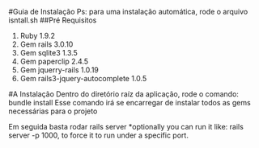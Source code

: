 #Guia de Instalação
Ps: para uma instalação automática, rode o arquivo isntall.sh
##Pré Requisitos
1. Ruby 1.9.2
2. Gem rails 3.0.10
3. Gem sqlite3 1.3.5
3. Gem paperclip 2.4.5
4. Gem jquerry-rails 1.0.19
5. Gem rails3-jquery-autocomplete 1.0.5

#A Instalação
Dentro do diretório raíz da aplicação, rode o comando:
    bundle install
Esse comando irá se encarregar de instalar todos as gems necessárias para o projeto

Em seguida basta rodar
    rails server
      *optionally you can run it like: rails server -p 1000, to force it to run under a specific port.

